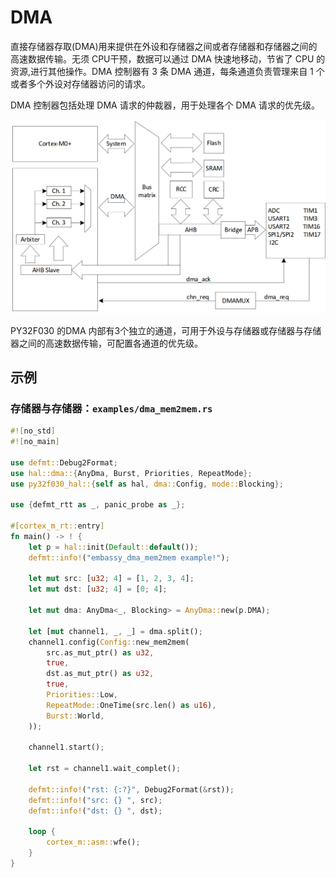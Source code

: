 
# DMA

直接存储器存取(DMA)用来提供在外设和存储器之间或者存储器和存储器之间的高速数据传输。无须 CPU干预，数据可以通过 DMA 快速地移动，节省了 CPU 的资源,进行其他操作。DMA 控制器有 3 条 DMA 通道，每条通道负责管理来自 1 个或者多个外设对存储器访问的请求。 

DMA 控制器包括处理 DMA 请求的仲裁器，用于处理各个 DMA 请求的优先级。

![DMA框图](./images/dma.png)

PY32F030 的DMA 内部有3个独立的通道，可用于外设与存储器或存储器与存储器之间的高速数据传输，可配置各通道的优先级。

## 示例

### 存储器与存储器：`examples/dma_mem2mem.rs`
``` rust
#![no_std]
#![no_main]

use defmt::Debug2Format;
use hal::dma::{AnyDma, Burst, Priorities, RepeatMode};
use py32f030_hal::{self as hal, dma::Config, mode::Blocking};

use {defmt_rtt as _, panic_probe as _};

#[cortex_m_rt::entry]
fn main() -> ! {
    let p = hal::init(Default::default());
    defmt::info!("embassy_dma_mem2mem example!");

    let mut src: [u32; 4] = [1, 2, 3, 4];
    let mut dst: [u32; 4] = [0; 4];

    let mut dma: AnyDma<_, Blocking> = AnyDma::new(p.DMA);

    let [mut channel1, _, _] = dma.split();
    channel1.config(Config::new_mem2mem(
        src.as_mut_ptr() as u32,
        true,
        dst.as_mut_ptr() as u32,
        true,
        Priorities::Low,
        RepeatMode::OneTime(src.len() as u16),
        Burst::World,
    ));

    channel1.start();

    let rst = channel1.wait_complet();

    defmt::info!("rst: {:?}", Debug2Format(&rst));
    defmt::info!("src: {} ", src);
    defmt::info!("dst: {} ", dst);

    loop {
        cortex_m::asm::wfe();
    }
}

```
